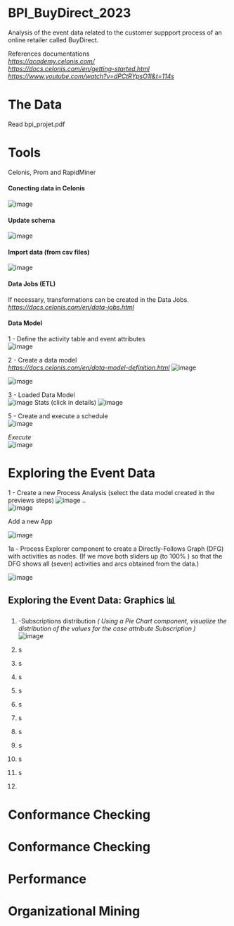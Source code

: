 # BPI_BuyDirect_2023  
Analysis of the event data related to the customer suppport process of an online retailer called BuyDirect.  

References documentations  
*https://academy.celonis.com/*  
*https://docs.celonis.com/en/getting-started.html*  
*https://www.youtube.com/watch?v=dPCtRYpsO1I&t=114s*  


# The Data  
Read bpi_projet.pdf

# Tools  
Celonis, Prom and RapidMiner  
#### Conecting data in Celonis  
![image](https://github.com/Cristianfllc3/BPI_BuyDirect_2023/assets/72107370/2ddd0fb2-4caa-4fdb-9338-4c89bb445127)  

#### Update schema
![image](https://github.com/Cristianfllc3/BPI_BuyDirect_2023/assets/72107370/5021144d-e2c2-4b56-b899-b8659870a5e5)  

#### Import data (from csv files)
![image](https://github.com/Cristianfllc3/BPI_BuyDirect_2023/assets/72107370/d7c0b4f4-4380-4389-91e3-7908fc0b7d46)  

#### Data Jobs (ETL)  
If necessary, transformations can be created in the Data Jobs.  
*https://docs.celonis.com/en/data-jobs.html*

#### Data Model  
1 - Define the activity table and event attributes  
![image](https://github.com/Cristianfllc3/BPI_BuyDirect_2023/assets/72107370/00fe031b-6649-427a-b000-9f1d44eaaa19)

2 - Create a data model  
*https://docs.celonis.com/en/data-model-definition.html*
![image](https://github.com/Cristianfllc3/BPI_BuyDirect_2023/assets/72107370/1714c7ee-1049-4b61-b638-282a7e19ea61)

![image](https://github.com/Cristianfllc3/BPI_BuyDirect_2023/assets/72107370/5edfae02-745d-43d5-ba72-e29a3d434157)

3 - Loaded Data Model  
![image](https://github.com/Cristianfllc3/BPI_BuyDirect_2023/assets/72107370/ca4f5f3a-a378-4897-b8b0-bf5192ce0889)
Stats (click in details)
![image](https://github.com/Cristianfllc3/BPI_BuyDirect_2023/assets/72107370/0ebfa4b6-6892-4b15-bd8b-a68aa0f872b0)

5 - Create and execute a schedule  
![image](https://github.com/Cristianfllc3/BPI_BuyDirect_2023/assets/72107370/1f3e5525-ae58-4ed9-be3d-99bac0a24db2)
   
 *Execute*  
![image](https://github.com/Cristianfllc3/BPI_BuyDirect_2023/assets/72107370/fd618328-7ce6-48b7-a59e-cd3cedcea83e)

# Exploring the Event Data  
1 - Create a new Process Analysis (select the data model created in the previews steps)
![image](https://github.com/Cristianfllc3/BPI_BuyDirect_2023/assets/72107370/ffb59745-7ace-4dde-b007-46c0ab35cdfd)
..  
![image](https://github.com/Cristianfllc3/BPI_BuyDirect_2023/assets/72107370/f8b2f304-5566-416b-8237-b070f7045859)  

Add a new App  
  
![image](https://github.com/Cristianfllc3/BPI_BuyDirect_2023/assets/72107370/8ae3a616-3883-4fdb-9ac8-c92cf4ee8a38)

1a - Process Explorer component to create a Directly-Follows Graph (DFG) with activities as nodes. (If we move both sliders up (to 100% ) so that the
DFG shows all (seven) activities and arcs obtained from the data.)  
  
![image](https://github.com/Cristianfllc3/BPI_BuyDirect_2023/assets/72107370/4cb2adbe-c89a-4bfe-b093-e30461a08f86)

## Exploring the Event Data: Graphics 📊  

   1. -Subscriptions distribution
      *( Using a Pie Chart component, visualize the distribution of the values for the case attribute Subscription )*     
![image](https://github.com/Cristianfllc3/BPI_BuyDirect_2023/assets/72107370/aa6462d6-cebd-4ea4-bdce-076c862641eb)
  
   3. s
   4. s
   5. s
   6. s
   7. s
   8. s
   9. s
   10. s
   11. s
   12. s
   13. 




  



# Conformance Checking  

# Conformance Checking  

# Performance  

# Organizational Mining  
